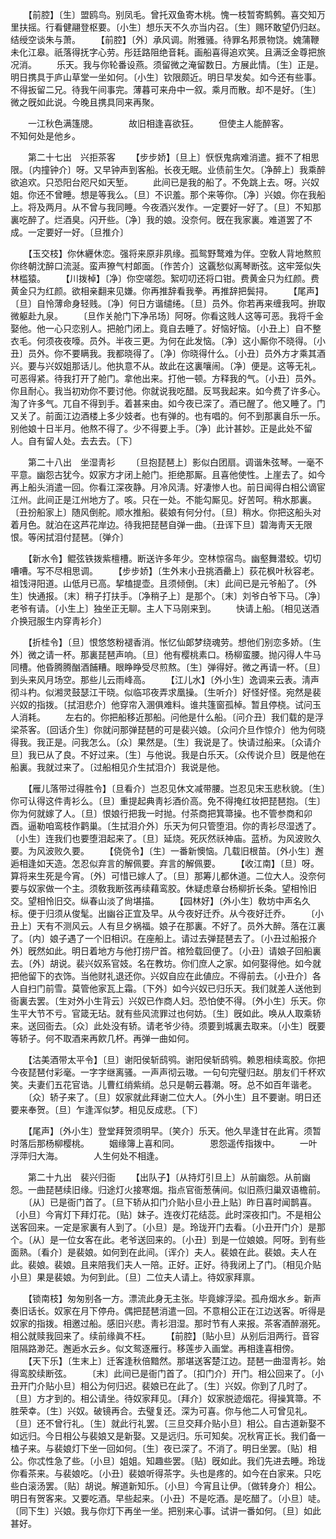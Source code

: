 <!-- { "loadSidebar": true } -->
　　【前腔】〔生〕盟鸥鸟。别凤毛。曾托双鱼寄木桃。愧一枝暂寄鹪鹩。喜交知万里扶摇。行看健翮登枢要。〔小生〕想乐天不久亦当内召。〔生〕赐环敢望仍归赵。结绶空谈朱与萧。 
　　【前腔】〔外〕承风调。附雅骚。待罪名邦景物饶。媿蒲鞭未化江皋。祇落得抚字心劳。彤廷路阻绝音耗。画船喜得追欢笑。且满泛金尊把旅况消。 
　　乐天。我与你轮番设燕。须留微之淹留数日。方展此情。〔生〕正是。明日携具于庐山草堂一坐如何。〔小生〕钦限颇近。明日早发矣。如今还有些事。不得扳留二兄。待我午间事完。薄暮可来舟中一叙。乘月而散。却不是好。〔生〕微之旣如此说。今晚且携具同来再聚。 

　　一江秋色满篷牕。　　　　故旧相逢喜欲狂。 
　　但使主人能醉客。　　　　不知何处是他乡。 

　　第二十七出　兴拒茶客 
　　【步步娇】〔旦上〕恹恹鬼病难消遣。捱不了相思限。〔内撞钟介〕呀。又早钟声到客船。长夜无眠。业债前生欠。〔净醉上〕我乘醉欲追欢。只恐阳台咫尺如天堑。 
　　此间已是我的船了。不免跳上去。呀。兴奴姐。你还不曾睡。想是等我么。〔旦〕不识羞。那个来等你。〔净〕兴娘。你在我船上。将及两月。从不曾与我同睡。今夜酒兴发作。一定要好一好了。〔旦〕不知那裏吃醉了。烂酒臭。闪开些。〔净〕我的娘。没奈何。旣在我家裏。难道罢了不成。一定要好一好。〔旦推介〕 

　　【玉交枝】你休纒休恋。强将来原非夙缘。孤鸳野鹜难为伴。空敎人背地熬煎你终朝沈醉口流涎。蛮声獠气村郞面。〔作苦介〕这覊愁似离琴断弦。这牢笼似失林槛猿。 
　　【川拨棹】〔净〕你空嗟怨。絮叨叨还将口钳。费黄金只为红颜。费黄金只为红颜。欲相亲翻来见嫌。你再推辞看我拳。再推辞把鬓挦。 
　　【尾声】〔旦〕自怜薄命身轻贱。〔净〕何日方谐缱绻。〔旦〕员外。你若再来缠我呵。拚取微躯赴九泉。 
　　〔旦作关舱门下净吊场〕阿呀。你看这贱人这等可恶。我将千金娶他。他一心只恋别人。把舱门闭上。竟自去睡了。好恼好恼。〔小丑上〕自不整衣毛。何须夜夜嚎。员外。半夜三更。为何在此发恼。〔净〕这小厮你不晓得。〔小丑〕员外。你不要瞒我。我都晓得了。〔净〕你晓得什么。〔小丑〕员外方才乘其酒兴。要与兴奴姐那话儿。他执意不从。故此在这裏嚷闹。〔净〕便是。这等无礼。可恶得紧。待我打开了舱门。拿他出来。打他一顿。方释我的气。〔小丑〕员外。你且耐心。我当初劝你不要讨他。你就说我吃醋。反骂我起来。如今费了许多心。淘了许多气。兀自不得到手。着甚来由。如今夜已深了。酒已醒了。他又睡了。门又关了。前面江边酒楼上多少妓者。也有弹的。也有唱的。何不到那裏自乐一乐。别他娘十日半月。他熬不得了。少不得要上手。〔净〕此计甚妙。正是此处不留人。自有留人处。去去去。〔下〕 


　　第二十八出　坐湿靑衫 
　　〔旦抱琵琶上〕影似白团扇。调谐朱弦琴。一毫不平意。幽怨古犹今。奴家方才闭上舱门。拒绝那厮。且喜他使性。上崖去了。如今再上船头消遣一回。你看江深夜静。月冷风淸。好凄惨人也。前日闻得白相公谪宦江州。此间正是江州地方了。咳。只在一处。不能勾厮见。好苦呵。稍水那裏。〔丑扮船家上〕随风倒舵。顺水推船。裴娘有何分付。〔旦〕稍水。你把这船头对着月色。就泊在这芦花岸边。待我把琵琶自弹一曲。〔丑诨下旦〕碧海靑天无限恨。等闲拭泪付琵琶。〔弹介〕 

　　【新水令】鲲弦铁拨紫檀槽。断送许多年少。空林惊宿鸟。幽壑舞潜蛟。切切嘈嘈。写不尽相思调。 
　　【步步娇】〔生外末小丑挑酒罍上〕荻花枫叶秋容老。祖饯浔阳道。山低月已高。挈榼提壶。且须倾倒。〔末〕此间已是元爷船了。〔外生〕快通报。〔末〕稍子打扶手。〔净稍子上〕是那个。〔末〕刘爷白爷下马。〔净〕老爷有请。〔小生上〕独坐正无聊。主人下马刚来到。 
　　快请上船。〔相见送酒介换冠服生内穿靑衫介〕 

　　【折桂令】〔旦〕恨悠悠粉褪香消。怅忆仙郞梦绕魂劳。想他们别恋多娇。〔生外〕微之请一杯。那裏琵琶声响。〔旦〕他有樱桃素口。杨柳蛮腰。抛闪得人牛马同槽。他昏腾腾酗酒餔糟。眼睁睁受尽煎熬。〔生〕弹得好。微之再请一杯。〔旦〕到头来风月场空。那些儿云雨峰高。 
　　【江儿水】〔外小生〕逸调来云表。淸声彻斗杓。似湘灵鼓瑟江干晓。似临邛夜弄求凰操。〔生听介〕好怪好怪。宛然是裴兴奴的指拨。〔拭泪悲介〕他穿帘入溷俱难料。谁共篷窗孤棹。暂且停桡。试问玉人消耗。 
　　左右的。你把船移近那船。问他是什么船。〔问介丑〕我们载的是浮梁茶客。〔回话介生〕你就问那弹琵琶的可是裴兴娘。〔众问介旦作惊介〕他为何晓得我。我正是。问我怎么。〔众〕果然是。〔生〕我说是了。快请过船来。〔众请介旦〕我已从了良。不好过来。〔生〕与他说。我是白乐天。〔众传说介旦〕旣是他在船裏。我就过来了。〔过船相见介生拭泪介〕我说是他。 

　　【雁儿落带过得胜令】〔旦看介〕岂忍见休文减带腰。岂忍见宋玉悲秋貌。〔生〕你可认得这件靑衫么。〔旦〕重提起典靑衫酒价高。免不得掩红妆把琵琶抱。〔生〕你为何就嫁了人。〔旦〕恨娘行把我一时抛。付茶商把箕箒操。也不管参商和卯酉。逼勒咱鸾枝作鹳巢。〔生拭泪介外〕乐天为何只管堕泪。你的靑衫尽湿透了。〔小生〕连我们也要堕泪起来了。〔旦〕延烧。死灰然祅神庙。蓝桥。为风波败久要。为风波败久要。 
　　【侥侥令】〔生〕一番新懊恼。几载旧根苗。〔外小生〕邂逅相逢如天造。怎忍似弃言的解佩要。弃言的解佩要。 
　　【收江南】〔旦〕呀。算将来生死是今宵。〔外〕可惜已嫁人了。〔旦〕那筹儿都休道。二位大人。没奈何要与奴家做一个主。须敎我断弦再续藉鸾胶。休疑虑章台杨柳折长条。望相怜旧交。望相怜旧交。纵春山淡了尙堪描。 
　　【园林好】〔外小生〕敎坊中声名久标。便于归须从俊髦。出幽谷正宜及早。从今夜好迁乔。从今夜好迁乔。 
　　〔小丑上〕天有不测风云。人有旦夕祸福。娘子在那裏。不好了。员外大醉。落在江裏了。〔内〕娘子遇了一个旧相识。在座船上。请过去弹琵琶去了。〔小丑过船报介外〕旣然如此。明日着地方与他打捞尸首。棺殓载回便了。〔小丑〕请娘子回船裏去。〔外〕胡说。裴兴奴系官妓。名在教坊。你们庶人之家。如何娶得他。如今就把他留下的衣饰。当他财礼退还你。兴奴自应在此値应。不得前去。〔小丑介〕各人自扫门前雪。莫管他家瓦上霜。〔下外〕如今兴奴已归乐天。我们就差人送他到衙裏去罢。〔生对外小生背云〕兴奴已作商人妇。恐怕使不得。〔外小生〕乐天。你生平大节不亏。官箴无玷。就有些风流罪过也何妨。〔生〕旣如此。唤从人取乘轿来。送回衙去。〔众〕此处没有轿。请老爷少待。须要到城裏去取来。〔小生〕旣要等轿子。何不取酒来再飮几杯。再弹一曲如何。 

　　【沽美酒带太平令】〔旦〕谢阳侯斩鸱鸮。谢阳侯斩鸱鸮。赖恩相续鸾胶。你把今夜琵琶付彩毫。一字字继离骚。一声声彻云璈。一句句完璧归赵。朋友们千杯欢笑。夫妻们五花官诰。儿曹红绡紫绡。总只是朝云暮潮。呀。总不如百年谐老。 
　　〔众〕轿子来了。〔旦〕奴家就此拜谢二位大人。〔外小生〕且不要谢。明日还要来奉贺。〔旦〕乍逢浑似梦。相见反成悲。〔下〕 

　　【尾声】〔外小生〕登堂拜贺须明早。〔笑介〕乐天。他久旱逢甘在此宵。须暂时落后那杨柳樱桃。 
　　姻缘簿上喜和同。　　　　恩怨遥传指拨中。 
　　一叶浮萍归大海。　　　　人生何处不相逢。 

　　第二十九出　裴兴归衙 
　　【出队子】〔从持灯引旦上〕从前幽怨。从前幽怨。一曲琵琶续旧缘。归途灯火接寒烟。指点官衙葱蒨间。似旧燕归巢双语檐前。 
　　〔从〕已是衙门首了。〔旦下轿从扣门介贴小旦小丑上贴〕昨日喜时闻鹊喜。〔小旦〕今宵灯下拜灯花。〔贴〕妹子。连夜灯花结蕊。此时深夜扣门。不是相公送客回来。一定是家裏有人到了。〔小旦〕是。玲珑开门去看。〔小丑开门介〕是那个。〔从〕是一位女客在此。老爷送回来的。〔小丑〕到是一位娘娘。阿呀。到有些面熟。〔看介〕是裴娘。如何到在此间。〔诨介〕夫人。裴娘在此。裴娘。夫人在此。裴娘。裴娘。且来陪我们夫人一陪。正好。正好。待我闭上了门。〔相见介贴小旦〕果是裴娘。为何到此。〔旦〕二位夫人请上。待奴家拜禀。 

　　【锁南枝】匆匆别各一方。漂流此身无主张。毕竟嫁浮梁。孤舟烟水乡。新声奏旧话长。奴家在月下停舟。偶把琵琶消遣一回。不意相公正在江边送客。听得是奴家的指拨。相邀过船。感旧兴悲。靑衫泪湿。那时节有人来报。茶客酒醉溺死。相公就赎我回来了。续前缘眞不枉。 
　　【前腔】〔贴小旦〕从别后泪两行。音容阻隔路渺茫。邂逅水云乡。似文鸳逐雁行。移莲步入画堂。再相逢喜相傍。 
　　【天下乐】〔生末上〕迁客逢秋倍黯然。那堪送客楚江边。琵琶一曲湿靑衫。始得鸾胶续断弦。 
　　〔末〕此间已是衙门首了。〔扣门介〕开门。相公回来了。〔小丑开门介贴小旦〕相公为何归迟。裴娘已在此了。〔生〕兴奴。你到了几时了。〔旦〕方才到的。相公请坐。待奴家拜见。〔拜介〕奴家脱迹烟花。得操箕箒。不胜荣幸。〔生〕兴奴。破镜再合。去璧复还。深为可喜。你与他二人可曾见礼。〔旦〕还不曾行礼。〔生〕就此行礼罢。〔三旦交拜介贴小旦〕相公。自古道新娶不如远归。今日相公与裴娘又是新娶。又是远归。乐可知矣。况秋宵正长。我们备一榼子来。与裴娘灯下坐一回如何。〔生〕夜已深了。不消了。明日坐罢。〔贴〕相公。你忒性急了些。〔小旦〕姐姐。知趣些罢。〔贴〕旣如此。我们先进去睡。玲珑你看茶来。与裴娘吃。〔小丑〕裴娘听得茶字。头也是疼的。如今在白家来。只吃些白滚汤罢。〔贴〕胡说。解道新知乐。〔小旦〕今宵且让伊。〔做转身介〕相公。明日有贺客来。又要吃酒。早些起来。〔小丑〕不是吃酒。是吃醋了。〔小旦〕唗。〔同下生〕兴娘。我与你灯下再坐一坐。把别来心事。试讲一番如何。〔旦〕如此甚好。 

